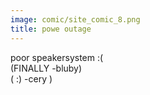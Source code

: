 ```yaml
---
image: comic/site_comic_8.png
title: powe outage
---
```

poor speakersystem :(  
(FINALLY -bluby)  
( :) -cery )
